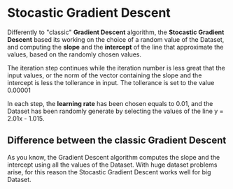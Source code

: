 # Stocastic Gradient Descent

Differently to "classic" __Gradient Descent__ algorithm, the __Stocastic Gradient Descent__ based its working on the choice of a random value of the Dataset, and computing the __slope__ and the __intercept__ of the line that approximate the values, based on the randomly chosen values.

The iteration step continues while the iteration number is less great that the input values, or the norm of the vector containing the slope and the intercept is less the tollerance in input. The tollerance is set to the value 0.00001

In each step, the __learning rate__ has been chosen equals to 0.01, and the Dataset has been randomly generate by selecting the values of the line y = 2.01x - 1.015. 

## Difference between the classic Gradient Descent

As you know, the Gradient Descent algorithm computes the slope and the intercept using all the values of the Dataset. With huge dataset problems arise, for this reason the Stocastic Gradient Descent works well for big Dataset.